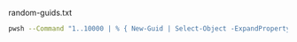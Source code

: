 random-guids.txt

```bash
pwsh --Command "1..10000 | % { New-Guid | Select-Object -ExpandProperty Guid }" > tests/example/random-guids.txt
```
